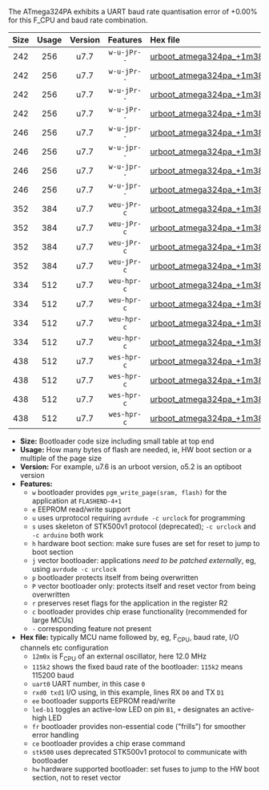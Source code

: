 The ATmega324PA exhibits a UART baud rate quantisation error of +0.00% for this F_CPU and baud rate combination.

|Size|Usage|Version|Features|Hex file|
|:-:|:-:|:-:|:-:|:--|
|242|256|u7.7|`w-u-jPr--`|[urboot_atmega324pa_+1m3824x_++19k2_uart0_rxd0_txd1_led+b0.hex](https://raw.githubusercontent.com/stefanrueger/urboot.hex/main/cores/mightycore/atmega324pa/external_oscillator/fcpu_+1m3824x/br_++19k2/urboot_atmega324pa_+1m3824x_++19k2_uart0_rxd0_txd1_led+b0.hex)|
|242|256|u7.7|`w-u-jPr--`|[urboot_atmega324pa_+1m3824x_++19k2_uart0_rxd0_txd1_led+b7.hex](https://raw.githubusercontent.com/stefanrueger/urboot.hex/main/cores/mightycore/atmega324pa/external_oscillator/fcpu_+1m3824x/br_++19k2/urboot_atmega324pa_+1m3824x_++19k2_uart0_rxd0_txd1_led+b7.hex)|
|242|256|u7.7|`w-u-jPr--`|[urboot_atmega324pa_+1m3824x_++19k2_uart1_rxd2_txd3_led+b0.hex](https://raw.githubusercontent.com/stefanrueger/urboot.hex/main/cores/mightycore/atmega324pa/external_oscillator/fcpu_+1m3824x/br_++19k2/urboot_atmega324pa_+1m3824x_++19k2_uart1_rxd2_txd3_led+b0.hex)|
|242|256|u7.7|`w-u-jPr--`|[urboot_atmega324pa_+1m3824x_++19k2_uart1_rxd2_txd3_led+b7.hex](https://raw.githubusercontent.com/stefanrueger/urboot.hex/main/cores/mightycore/atmega324pa/external_oscillator/fcpu_+1m3824x/br_++19k2/urboot_atmega324pa_+1m3824x_++19k2_uart1_rxd2_txd3_led+b7.hex)|
|246|256|u7.7|`w-u-jpr--`|[urboot_atmega324pa_+1m3824x_++19k2_uart0_rxd0_txd1_led+b0_fr.hex](https://raw.githubusercontent.com/stefanrueger/urboot.hex/main/cores/mightycore/atmega324pa/external_oscillator/fcpu_+1m3824x/br_++19k2/urboot_atmega324pa_+1m3824x_++19k2_uart0_rxd0_txd1_led+b0_fr.hex)|
|246|256|u7.7|`w-u-jpr--`|[urboot_atmega324pa_+1m3824x_++19k2_uart0_rxd0_txd1_led+b7_fr.hex](https://raw.githubusercontent.com/stefanrueger/urboot.hex/main/cores/mightycore/atmega324pa/external_oscillator/fcpu_+1m3824x/br_++19k2/urboot_atmega324pa_+1m3824x_++19k2_uart0_rxd0_txd1_led+b7_fr.hex)|
|246|256|u7.7|`w-u-jpr--`|[urboot_atmega324pa_+1m3824x_++19k2_uart1_rxd2_txd3_led+b0_fr.hex](https://raw.githubusercontent.com/stefanrueger/urboot.hex/main/cores/mightycore/atmega324pa/external_oscillator/fcpu_+1m3824x/br_++19k2/urboot_atmega324pa_+1m3824x_++19k2_uart1_rxd2_txd3_led+b0_fr.hex)|
|246|256|u7.7|`w-u-jpr--`|[urboot_atmega324pa_+1m3824x_++19k2_uart1_rxd2_txd3_led+b7_fr.hex](https://raw.githubusercontent.com/stefanrueger/urboot.hex/main/cores/mightycore/atmega324pa/external_oscillator/fcpu_+1m3824x/br_++19k2/urboot_atmega324pa_+1m3824x_++19k2_uart1_rxd2_txd3_led+b7_fr.hex)|
|352|384|u7.7|`weu-jPr-c`|[urboot_atmega324pa_+1m3824x_++19k2_uart0_rxd0_txd1_ee_led+b0_fr_ce.hex](https://raw.githubusercontent.com/stefanrueger/urboot.hex/main/cores/mightycore/atmega324pa/external_oscillator/fcpu_+1m3824x/br_++19k2/urboot_atmega324pa_+1m3824x_++19k2_uart0_rxd0_txd1_ee_led+b0_fr_ce.hex)|
|352|384|u7.7|`weu-jPr-c`|[urboot_atmega324pa_+1m3824x_++19k2_uart0_rxd0_txd1_ee_led+b7_fr_ce.hex](https://raw.githubusercontent.com/stefanrueger/urboot.hex/main/cores/mightycore/atmega324pa/external_oscillator/fcpu_+1m3824x/br_++19k2/urboot_atmega324pa_+1m3824x_++19k2_uart0_rxd0_txd1_ee_led+b7_fr_ce.hex)|
|352|384|u7.7|`weu-jPr-c`|[urboot_atmega324pa_+1m3824x_++19k2_uart1_rxd2_txd3_ee_led+b0_fr_ce.hex](https://raw.githubusercontent.com/stefanrueger/urboot.hex/main/cores/mightycore/atmega324pa/external_oscillator/fcpu_+1m3824x/br_++19k2/urboot_atmega324pa_+1m3824x_++19k2_uart1_rxd2_txd3_ee_led+b0_fr_ce.hex)|
|352|384|u7.7|`weu-jPr-c`|[urboot_atmega324pa_+1m3824x_++19k2_uart1_rxd2_txd3_ee_led+b7_fr_ce.hex](https://raw.githubusercontent.com/stefanrueger/urboot.hex/main/cores/mightycore/atmega324pa/external_oscillator/fcpu_+1m3824x/br_++19k2/urboot_atmega324pa_+1m3824x_++19k2_uart1_rxd2_txd3_ee_led+b7_fr_ce.hex)|
|334|512|u7.7|`weu-hpr-c`|[urboot_atmega324pa_+1m3824x_++19k2_uart0_rxd0_txd1_ee_led+b0_fr_ce_hw.hex](https://raw.githubusercontent.com/stefanrueger/urboot.hex/main/cores/mightycore/atmega324pa/external_oscillator/fcpu_+1m3824x/br_++19k2/urboot_atmega324pa_+1m3824x_++19k2_uart0_rxd0_txd1_ee_led+b0_fr_ce_hw.hex)|
|334|512|u7.7|`weu-hpr-c`|[urboot_atmega324pa_+1m3824x_++19k2_uart0_rxd0_txd1_ee_led+b7_fr_ce_hw.hex](https://raw.githubusercontent.com/stefanrueger/urboot.hex/main/cores/mightycore/atmega324pa/external_oscillator/fcpu_+1m3824x/br_++19k2/urboot_atmega324pa_+1m3824x_++19k2_uart0_rxd0_txd1_ee_led+b7_fr_ce_hw.hex)|
|334|512|u7.7|`weu-hpr-c`|[urboot_atmega324pa_+1m3824x_++19k2_uart1_rxd2_txd3_ee_led+b0_fr_ce_hw.hex](https://raw.githubusercontent.com/stefanrueger/urboot.hex/main/cores/mightycore/atmega324pa/external_oscillator/fcpu_+1m3824x/br_++19k2/urboot_atmega324pa_+1m3824x_++19k2_uart1_rxd2_txd3_ee_led+b0_fr_ce_hw.hex)|
|334|512|u7.7|`weu-hpr-c`|[urboot_atmega324pa_+1m3824x_++19k2_uart1_rxd2_txd3_ee_led+b7_fr_ce_hw.hex](https://raw.githubusercontent.com/stefanrueger/urboot.hex/main/cores/mightycore/atmega324pa/external_oscillator/fcpu_+1m3824x/br_++19k2/urboot_atmega324pa_+1m3824x_++19k2_uart1_rxd2_txd3_ee_led+b7_fr_ce_hw.hex)|
|438|512|u7.7|`wes-hpr-c`|[urboot_atmega324pa_+1m3824x_++19k2_uart0_rxd0_txd1_ee_led+b0_fr_ce_stk500_hw.hex](https://raw.githubusercontent.com/stefanrueger/urboot.hex/main/cores/mightycore/atmega324pa/external_oscillator/fcpu_+1m3824x/br_++19k2/urboot_atmega324pa_+1m3824x_++19k2_uart0_rxd0_txd1_ee_led+b0_fr_ce_stk500_hw.hex)|
|438|512|u7.7|`wes-hpr-c`|[urboot_atmega324pa_+1m3824x_++19k2_uart0_rxd0_txd1_ee_led+b7_fr_ce_stk500_hw.hex](https://raw.githubusercontent.com/stefanrueger/urboot.hex/main/cores/mightycore/atmega324pa/external_oscillator/fcpu_+1m3824x/br_++19k2/urboot_atmega324pa_+1m3824x_++19k2_uart0_rxd0_txd1_ee_led+b7_fr_ce_stk500_hw.hex)|
|438|512|u7.7|`wes-hpr-c`|[urboot_atmega324pa_+1m3824x_++19k2_uart1_rxd2_txd3_ee_led+b0_fr_ce_stk500_hw.hex](https://raw.githubusercontent.com/stefanrueger/urboot.hex/main/cores/mightycore/atmega324pa/external_oscillator/fcpu_+1m3824x/br_++19k2/urboot_atmega324pa_+1m3824x_++19k2_uart1_rxd2_txd3_ee_led+b0_fr_ce_stk500_hw.hex)|
|438|512|u7.7|`wes-hpr-c`|[urboot_atmega324pa_+1m3824x_++19k2_uart1_rxd2_txd3_ee_led+b7_fr_ce_stk500_hw.hex](https://raw.githubusercontent.com/stefanrueger/urboot.hex/main/cores/mightycore/atmega324pa/external_oscillator/fcpu_+1m3824x/br_++19k2/urboot_atmega324pa_+1m3824x_++19k2_uart1_rxd2_txd3_ee_led+b7_fr_ce_stk500_hw.hex)|

- **Size:** Bootloader code size including small table at top end
- **Usage:** How many bytes of flash are needed, ie, HW boot section or a multiple of the page size
- **Version:** For example, u7.6 is an urboot version, o5.2 is an optiboot version
- **Features:**
  + `w` bootloader provides `pgm_write_page(sram, flash)` for the application at `FLASHEND-4+1`
  + `e` EEPROM read/write support
  + `u` uses urprotocol requiring `avrdude -c urclock` for programming
  + `s` uses skeleton of STK500v1 protocol (deprecated); `-c urclock` and `-c arduino` both work
  + `h` hardware boot section: make sure fuses are set for reset to jump to boot section
  + `j` vector bootloader: applications *need to be patched externally*, eg, using `avrdude -c urclock`
  + `p` bootloader protects itself from being overwritten
  + `P` vector bootloader only: protects itself and reset vector from being overwritten
  + `r` preserves reset flags for the application in the register R2
  + `c` bootloader provides chip erase functionality (recommended for large MCUs)
  + `-` corresponding feature not present
- **Hex file:** typically MCU name followed by, eg, F<sub>CPU</sub>, baud rate, I/O channels etc configuration
  + `12m0x` is F<sub>CPU</sub> of an external oscillator, here 12.0 MHz
  + `115k2` shows the fixed baud rate of the bootloader: `115k2` means 115200 baud
  + `uart0` UART number, in this case `0`
  + `rxd0 txd1` I/O using, in this example, lines RX `D0` and TX `D1`
  + `ee` bootloader supports EEPROM read/write
  + `led-b1` toggles an active-low LED on pin `B1`, `+` designates an active-high LED
  + `fr` bootloader provides non-essential code ("frills") for smoother error handling
  + `ce` bootloader provides a chip erase command
  + `stk500` uses deprecated STK500v1 protocol to communicate with bootloader
  + `hw` hardware supported bootloader: set fuses to jump to the HW boot section, not to reset vector

